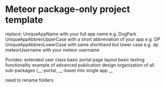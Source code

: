 # Meteor package-only project template

replace:
UniqueAppName with your full app name e.g. DogPark
UniqueAppAbbrevUpperCase with a short abbreviation of your app e.g. DP
UniqueAppAbbrevLowerCase with same shorthand but lower case e.g. dp
meteorUsername with your meteor username 

Povides:
extended user class 
basic portal page layout
basic testing functionality
example of advanced publication design
organization of all sub-packages (__-portal, __-base) into single app __

need to rename folders 
